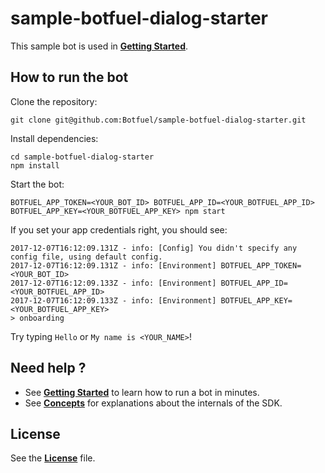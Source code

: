 # sample-botfuel-dialog-starter

This sample bot is used in [**Getting Started**](https://docs.botfuel.io/dialog/tutorials/getting-started).

## How to run the bot

Clone the repository:

```shell
git clone git@github.com:Botfuel/sample-botfuel-dialog-starter.git
```

Install dependencies:

```shell
cd sample-botfuel-dialog-starter
npm install
```

Start the bot:

```shell
BOTFUEL_APP_TOKEN=<YOUR_BOT_ID> BOTFUEL_APP_ID=<YOUR_BOTFUEL_APP_ID> BOTFUEL_APP_KEY=<YOUR_BOTFUEL_APP_KEY> npm start
```

If you set your app credentials right, you should see:

```shell
2017-12-07T16:12:09.131Z - info: [Config] You didn't specify any config file, using default config.
2017-12-07T16:12:09.131Z - info: [Environment] BOTFUEL_APP_TOKEN=<YOUR_BOT_ID>
2017-12-07T16:12:09.133Z - info: [Environment] BOTFUEL_APP_ID=<YOUR_BOTFUEL_APP_ID>
2017-12-07T16:12:09.133Z - info: [Environment] BOTFUEL_APP_KEY=<YOUR_BOTFUEL_APP_KEY>
> onboarding
```

Try typing `Hello` or `My name is <YOUR_NAME>`!

## Need help ?

- See [**Getting Started**](https://docs.botfuel.io/dialog/tutorials/getting-started) to learn how to run a bot in minutes.
- See [**Concepts**](https://docs.botfuel.io/dialog/concepts) for explanations about the internals of the SDK.

## License

See the [**License**](LICENSE.md) file.
